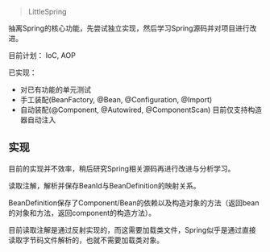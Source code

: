 > LittleSpring

抽离Spring的核心功能，先尝试独立实现，然后学习Spring源码并对项目进行改进。

目前计划： IoC, AOP

已实现：

* 对已有功能的单元测试
* 手工装配(BeanFactory, @Bean, @Configuration, @Import)
* 自动装配(@Component, @Autowired, @ComponentScan) 目前仅支持构造器自动注入

## 实现

目前的实现并不效率，稍后研究Spring相关源码再进行改进与分析学习。

读取注解，解析并保存BeanId与BeanDefinition的映射关系。

BeanDefinition保存了Component/Bean的依赖以及构造对象的方法（返回bean的对象和方法，返回component的构造方法）。

目前读取注解是通过反射实现的，而这需要加载类文件，Spring似乎是通过直接读取字节码文件解析的，也就不需要加载类对象。